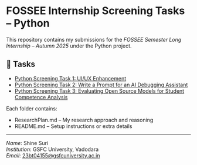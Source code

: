 # FOSSEE Internship Screening Tasks – Python

This repository contains my submissions for the *FOSSEE Semester Long Internship – Autumn 2025* under the Python project.  

## 📂 Tasks
- [Python Screening Task 1: UI/UX Enhancement](./Python-Screening-Task-1-UI-UX-Enhancement)
- [Python Screening Task 2: Write a Prompt for an AI Debugging Assistant](./Python-Screening-Task-2-Write-a-Prompt-for-an-AI-Debugging-Assistant)
- [Python Screening Task 3: Evaluating Open Source Models for Student Competence Analysis](./Python-Screening-Task-3-Evaluating-Open-Source-Models-for-Student-Competence-Analysis)

Each folder contains:
- ResearchPlan.md – My research approach and reasoning  
- README.md – Setup instructions or extra details  

---

*Name*: Shine Suri  
*Institution*: GSFC University, Vadodara  
*Email*: 23bt04155@gsfcuniversity.ac.in
